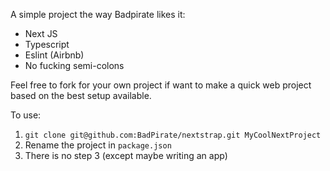 A simple project the way Badpirate likes it:

- Next JS
- Typescript
- Eslint (Airbnb)
- No fucking semi-colons

Feel free to fork for your own project if want to make a quick web project based on the best setup available.

To use:

1. `git clone git@github.com:BadPirate/nextstrap.git MyCoolNextProject`
2. Rename the project in `package.json`
3. There is no step 3 (except maybe writing an app)